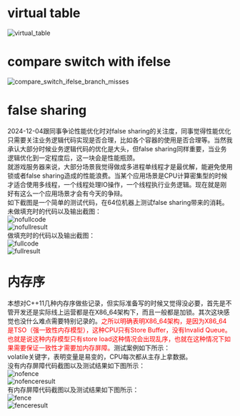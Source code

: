# virtual table  
  ![virtual_table](../miscellaneous/picture/virtual_table.png)

# compare switch with ifelse  
  ![compare_switch_ifelse_branch_misses](../miscellaneous/picture/compare_switch_ifelse_branch_misses.png)

# false sharing
  2024-12-04跟同事争论性能优化时对false sharing的关注度，同事觉得性能优化只需要关注业务逻辑代码实现是否合理，比如各个容器的使用是否合理等。当然我承认大部分时候业务逻辑代码的优化是大头，但false sharing同样重要，当业务逻辑优化到一定程度后，这一块会是性能瓶颈。  
  就游戏服务器来说，大部分场景我觉得做成多进程单线程才是最优解，能避免使用锁或者false sharing造成的性能浪费。当某个应用场景是CPU计算密集型的时候才适合使用多线程，一个线程处理IO操作，一个线程执行业务逻辑。现在就是刚好有这么一个应用场景才会有今天的争辩。  
  如下截图是一个简单的测试代码，在64位机器上测试false sharing带来的消耗。  
  未做填充时的代码以及输出截图：  
  ![nofullcode](../miscellaneous/picture/nofullcode.png)  
  ![nofullresult](../miscellaneous/picture/nofullresult.png)  
  做填充时的代码以及输出截图：  
  ![fullcode](../miscellaneous/picture/fullcode.png)  
  ![fullresult](../miscellaneous/picture/fullresult.png)  

# 内存序
  本想对C++11几种内存序做些记录，但实际准备写的时候又觉得没必要，首先是不管开发还是实际线上运营都是在X86_64架构下，而且一般都是加锁。其次这块感觉也没什么难点需要特别记录的。<font color= "#FF0000">之所以明确表明X86_64架构，是因为X86_64是TSO（强一致性内存模型），这种CPU只有Store Buffer，没有Invalid Queue。也就是说这种内存模型只有store load这种情况会出现乱序，也就在这种情况下如果需要保证一致性才需要加内存屏障。</font>测试案例如下所示：  
  volatile关键字，表明变量是易变的，CPU每次都从主存上拿数据。  
  没有内存屏障代码截图以及测试结果如下图所示：  
  ![nofence](../miscellaneous/picture/no_fence.png)  
  ![nofenceresult](../miscellaneous/picture/no_fence_result.png)  
  有内存屏障代码截图以及测试结果如下图所示：  
  ![fence](../miscellaneous/picture/fence.png)  
  ![fenceresult](../miscellaneous/picture/fence_result.png)  